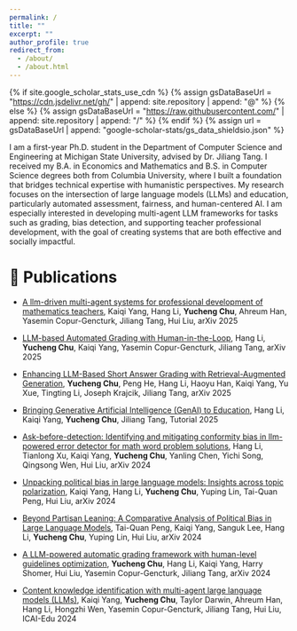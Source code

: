 ```yaml
---
permalink: /
title: ""
excerpt: ""
author_profile: true
redirect_from: 
  - /about/
  - /about.html
---
```


{% if site.google_scholar_stats_use_cdn %}
{% assign gsDataBaseUrl = "https://cdn.jsdelivr.net/gh/" | append: site.repository | append: "@" %}
{% else %}
{% assign gsDataBaseUrl = "https://raw.githubusercontent.com/" | append: site.repository | append: "/" %}
{% endif %}
{% assign url = gsDataBaseUrl | append: "google-scholar-stats/gs_data_shieldsio.json" %}

<span class='anchor' id='about-me'></span>

I am a first-year Ph.D. student in the Department of Computer Science and Engineering at Michigan State University, advised by Dr. Jiliang Tang. I received my B.A. in Economics and Mathematics and B.S. in Computer Science degrees both from Columbia University, where I built a foundation that bridges technical expertise with humanistic perspectives. My research focuses on the intersection of large language models (LLMs) and education, particularly automated assessment, fairness, and human-centered AI. I am especially interested in developing multi-agent LLM frameworks for tasks such as grading, bias detection, and supporting teacher professional development, with the goal of creating systems that are both effective and socially impactful.



# 📝 Publications 

- [A llm-driven multi-agent systems for professional development of mathematics teachers](https://arxiv.org/abs/2507.05292), Kaiqi Yang, Hang Li, **Yucheng Chu**, Ahreum Han, Yasemin Copur-Gencturk, Jiliang Tang, Hui Liu, arXiv 2025

- [LLM-based Automated Grading with Human-in-the-Loop](https://arxiv.org/abs/2504.05239), Hang Li, **Yucheng Chu**, Kaiqi Yang, Yasemin Copur-Gencturk, Jiliang Tang, arXiv 2025

- [Enhancing LLM-Based Short Answer Grading with Retrieval-Augmented Generation](https://arxiv.org/abs/2504.05276), **Yucheng Chu**, Peng He, Hang Li, Haoyu Han, Kaiqi Yang, Yu Xue, Tingting Li, Joseph Krajcik, Jiliang Tang, arXiv 2025

- [Bringing Generative Artificial Intelligence (GenAI) to Education](https://educationaldatamining.org/EDM2025/proceedings/2025.EDM.workshop-tutorial-abstracts.250/2025.EDM.workshop-tutorial-abstracts.250.pdf), Hang Li, Kaiqi Yang, **Yucheng Chu**, Jiliang Tang, Tutorial 2025

- [Ask-before-detection: Identifying and mitigating conformity bias in llm-powered error detector for math word problem solutions](https://arxiv.org/abs/2412.16838), Hang Li, Tianlong Xu, Kaiqi Yang, **Yucheng Chu**, Yanling Chen, Yichi Song, Qingsong Wen, Hui Liu, arXiv 2024

- [Unpacking political bias in large language models: Insights across topic polarization](https://arxiv.org/abs/2412.16746), Kaiqi Yang, Hang Li, **Yucheng Chu**, Yuping Lin, Tai-Quan Peng, Hui Liu, arXiv 2024

- [Beyond Partisan Leaning: A Comparative Analysis of Political Bias in Large Language Models](https://arxiv.org/abs/2412.16746), Tai-Quan Peng, Kaiqi Yang, Sanguk Lee, Hang Li, **Yucheng Chu**, Yuping Lin, Hui Liu, arXiv 2024

- [A LLM-powered automatic grading framework with human-level guidelines optimization](https://arxiv.org/abs/2410.02165), **Yucheng Chu**, Hang Li, Kaiqi Yang, Harry Shomer, Hui Liu, Yasemin Copur-Gencturk, Jiliang Tang, arXiv 2024

- [Content knowledge identification with multi-agent large language models (LLMs)]([https://arxiv.org/abs/](https://arxiv.org/abs/2404.07960)), Kaiqi Yang, **Yucheng Chu**, Taylor Darwin, Ahreum Han, Hang Li, Hongzhi Wen, Yasemin Copur-Gencturk, Jiliang Tang, Hui Liu, ICAI-Edu 2024





